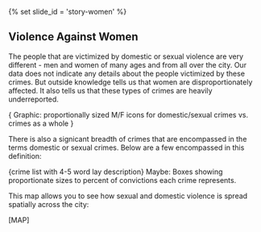 {% set slide_id = 'story-women' %}

## Violence Against Women

The people that are victimized by domestic or sexual violence are very different - men and women of many ages and from all over the city. Our data does not indicate any details about the people victimized by these crimes. But outside knowledge tells us that women are disproportionately affected. It also tells us that these types of crimes are heavily underreported. 

{ Graphic: proportionally sized M/F icons for domestic/sexual crimes vs. crimes as a whole }

There is also a signicant breadth of crimes that are encompassed in the terms domestic or sexual crimes. Below are a few encompassed in this definition: 

{crime list with 4-5 word lay description} 
Maybe: Boxes showing proportionate sizes to percent of convictions each crime represents. 

This map allows you to see how sexual and domestic violence is spread spatially across the city: 

[MAP] 

